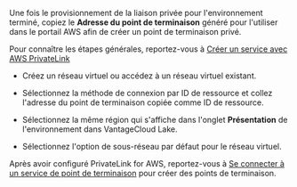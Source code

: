 Une fois le provisionnement de la liaison privée pour l'environnement terminé, copiez le **Adresse du point de terminaison** généré pour l'utiliser dans le portail AWS afin de créer un point de terminaison privé.

Pour connaître les étapes générales, reportez-vous à [Créer un service avec AWS PrivateLink](https://docs.aws.amazon.com/vpc/latest/privatelink/create-endpoint-service.html)

-   Créez un réseau virtuel ou accédez à un réseau virtuel existant.

-   Sélectionnez la méthode de connexion par ID de ressource et collez l'adresse du point de terminaison copiée comme ID de ressource.

-   Sélectionnez la même région qui s'affiche dans l'onglet **Présentation** de l'environnement dans VantageCloud Lake.

-   Sélectionnez l'option de sous-réseau par défaut pour le réseau virtuel.

Après avoir configuré PrivateLink for AWS, reportez-vous à [Se connecter à un service de point de terminaison](https://docs.aws.amazon.com/vpc/latest/privatelink/create-endpoint-service.html#share-endpoint-service) pour créer des points de terminaison.

